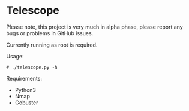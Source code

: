 # Telescope

Please note, this project is very much in alpha phase, please report any bugs or problems in GitHub issues.

Currently running as root is required.

Usage:

```
# ./telescope.py -h
```

Requirements:

- Python3
- Nmap
- Gobuster
